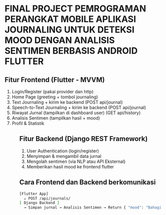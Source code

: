 # FINAL PROJECT PEMROGRAMAN PERANGKAT MOBILE APLIKASI JOURNALING UNTUK DETEKSI MOOD DENGAN ANALISIS SENTIMEN BERBASIS ANDROID FLUTTER

## Fitur Frontend (Flutter - MVVM)
<ol>
  <li>Login/Register (pakai provider dan http)</li>
  <li>Home Page (greeting + tombol journaling)</li>
  <li>Text Journaling + kirim ke backend (POST api/journal)</li>
  <li>Speech-to-Text Journaling + kirim ke backend (POST api/journal)</li>
  <li>Riwayat Jurnal (tampilkan di dashboard user) (GET api/history)</li>
  <li>Analisis Sentimen (tampilkan hasil + mood)</li>
  <li>Profil & Statistik</li>
<ol>

## Fitur Backend (Django REST Framework)
<ol>
  <li>User Authentication (login/register)</li>
  <li>Menyimpan & mengambil data jurnal</li>
  <li>Mengolah sentimen (via NLP atau API Eksternal)</li>
  <li>Memberikan hasil mood ke frontend flutter</li>
</ol>

## Cara Frontend dan Backend berkomunikasi
```bash
[Flutter App]
  ↓ POST /api/journals/
[ Django Backend ]
  → Simpan jurnal → Analisis Sentimen → Return { "mood": "Bahagia" }
```

